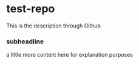 # test-repo
This is the description through Github

### subheadline
a little more content here for explanation purposes